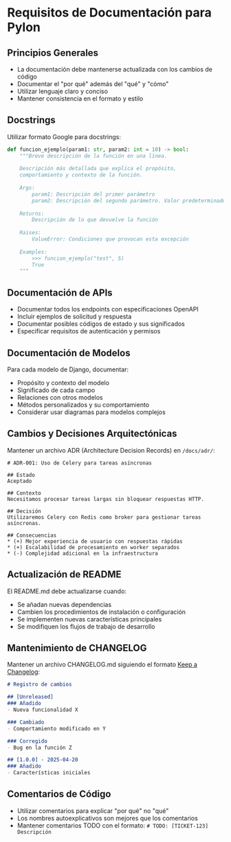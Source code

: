 # Requisitos de Documentación para Pylon

## Principios Generales

- La documentación debe mantenerse actualizada con los cambios de código
- Documentar el "por qué" además del "qué" y "cómo"
- Utilizar lenguaje claro y conciso
- Mantener consistencia en el formato y estilo

## Docstrings

Utilizar formato Google para docstrings:

```python
def funcion_ejemplo(param1: str, param2: int = 10) -> bool:
    """Breve descripción de la función en una línea.
    
    Descripción más detallada que explica el propósito,
    comportamiento y contexto de la función.
    
    Args:
        param1: Descripción del primer parámetro
        param2: Descripción del segundo parámetro. Valor predeterminado: 10
        
    Returns:
        Descripción de lo que devuelve la función
        
    Raises:
        ValueError: Condiciones que provocan esta excepción
        
    Examples:
        >>> funcion_ejemplo("test", 5)
        True
    """
```

## Documentación de APIs

- Documentar todos los endpoints con especificaciones OpenAPI
- Incluir ejemplos de solicitud y respuesta
- Documentar posibles códigos de estado y sus significados
- Especificar requisitos de autenticación y permisos

## Documentación de Modelos

Para cada modelo de Django, documentar:

- Propósito y contexto del modelo
- Significado de cada campo
- Relaciones con otros modelos
- Métodos personalizados y su comportamiento
- Considerar usar diagramas para modelos complejos

## Cambios y Decisiones Arquitectónicas

Mantener un archivo ADR (Architecture Decision Records) en `/docs/adr/`:

```
# ADR-001: Uso de Celery para tareas asíncronas

## Estado
Aceptado

## Contexto
Necesitamos procesar tareas largas sin bloquear respuestas HTTP.

## Decisión
Utilizaremos Celery con Redis como broker para gestionar tareas asíncronas.

## Consecuencias
* (+) Mejor experiencia de usuario con respuestas rápidas
* (+) Escalabilidad de procesamiento en worker separados
* (-) Complejidad adicional en la infraestructura
```

## Actualización de README

El README.md debe actualizarse cuando:

- Se añadan nuevas dependencias
- Cambien los procedimientos de instalación o configuración
- Se implementen nuevas características principales
- Se modifiquen los flujos de trabajo de desarrollo

## Mantenimiento de CHANGELOG

Mantener un archivo CHANGELOG.md siguiendo el formato [Keep a Changelog](https://keepachangelog.com/):

```markdown
# Registro de cambios

## [Unreleased]
### Añadido
- Nueva funcionalidad X

### Cambiado
- Comportamiento modificado en Y

### Corregido
- Bug en la función Z

## [1.0.0] - 2025-04-20
### Añadido
- Características iniciales
```

## Comentarios de Código

- Utilizar comentarios para explicar "por qué" no "qué"
- Los nombres autoexplicativos son mejores que los comentarios
- Mantener comentarios TODO con el formato: `# TODO: [TICKET-123] Descripción`